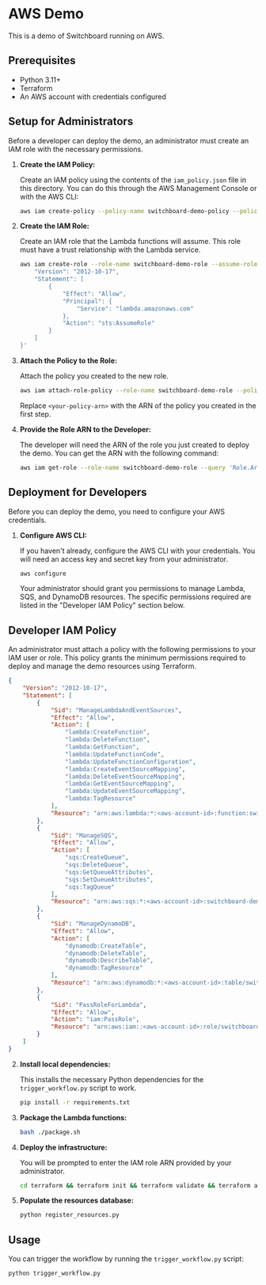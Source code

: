 # AWS Demo

This is a demo of Switchboard running on AWS.

## Prerequisites

- Python 3.11+
- Terraform
- An AWS account with credentials configured

## Setup for Administrators

Before a developer can deploy the demo, an administrator must create an IAM role with the necessary permissions.

1.  **Create the IAM Policy:**

    Create an IAM policy using the contents of the `iam_policy.json` file in this directory. You can do this through the AWS Management Console or with the AWS CLI:

    ```bash
    aws iam create-policy --policy-name switchboard-demo-policy --policy-document file://iam_policy.json
    ```

2.  **Create the IAM Role:**

    Create an IAM role that the Lambda functions will assume. This role must have a trust relationship with the Lambda service.

    ```bash
    aws iam create-role --role-name switchboard-demo-role --assume-role-policy-document '{
        "Version": "2012-10-17",
        "Statement": [
            {
                "Effect": "Allow",
                "Principal": {
                    "Service": "lambda.amazonaws.com"
                },
                "Action": "sts:AssumeRole"
            }
        ]
    }'
    ```

3.  **Attach the Policy to the Role:**

    Attach the policy you created to the new role.

    ```bash
    aws iam attach-role-policy --role-name switchboard-demo-role --policy-arn <your-policy-arn>
    ```

    Replace `<your-policy-arn>` with the ARN of the policy you created in the first step.

4.  **Provide the Role ARN to the Developer:**

    The developer will need the ARN of the role you just created to deploy the demo. You can get the ARN with the following command:

    ```bash
    aws iam get-role --role-name switchboard-demo-role --query 'Role.Arn' --output text
    ```

## Deployment for Developers

Before you can deploy the demo, you need to configure your AWS credentials.

1.  **Configure AWS CLI:**

    If you haven't already, configure the AWS CLI with your credentials. You will need an access key and secret key from your administrator.

    ```bash
    aws configure
    ```

    Your administrator should grant you permissions to manage Lambda, SQS, and DynamoDB resources. The specific permissions required are listed in the "Developer IAM Policy" section below.

## Developer IAM Policy

An administrator must attach a policy with the following permissions to your IAM user or role. This policy grants the minimum permissions required to deploy and manage the demo resources using Terraform.

```json
{
    "Version": "2012-10-17",
    "Statement": [
        {
            "Sid": "ManageLambdaAndEventSources",
            "Effect": "Allow",
            "Action": [
                "lambda:CreateFunction",
                "lambda:DeleteFunction",
                "lambda:GetFunction",
                "lambda:UpdateFunctionCode",
                "lambda:UpdateFunctionConfiguration",
                "lambda:CreateEventSourceMapping",
                "lambda:DeleteEventSourceMapping",
                "lambda:GetEventSourceMapping",
                "lambda:UpdateEventSourceMapping",
                "lambda:TagResource"
            ],
            "Resource": "arn:aws:lambda:*:<aws-account-id>:function:switchboard-demo-*"
        },
        {
            "Sid": "ManageSQS",
            "Effect": "Allow",
            "Action": [
                "sqs:CreateQueue",
                "sqs:DeleteQueue",
                "sqs:GetQueueAttributes",
                "sqs:SetQueueAttributes",
                "sqs:TagQueue"
            ],
            "Resource": "arn:aws:sqs:*:<aws-account-id>:switchboard-demo-*"
        },
        {
            "Sid": "ManageDynamoDB",
            "Effect": "Allow",
            "Action": [
                "dynamodb:CreateTable",
                "dynamodb:DeleteTable",
                "dynamodb:DescribeTable",
                "dynamodb:TagResource"
            ],
            "Resource": "arn:aws:dynamodb:*:<aws-account-id>:table/switchboard-demo-state"
        },
        {
            "Sid": "PassRoleForLambda",
            "Effect": "Allow",
            "Action": "iam:PassRole",
            "Resource": "arn:aws:iam::<aws-account-id>:role/switchboard-demo-role"
        }
    ]
}
```

2.  **Install local dependencies:**
    
    This installs the necessary Python dependencies for the `trigger_workflow.py` script to work.

    ```bash
    pip install -r requirements.txt
    ```

3.  **Package the Lambda functions:**

    ```bash
    bash ./package.sh
    ```

4.  **Deploy the infrastructure:**

    You will be prompted to enter the IAM role ARN provided by your administrator.

    ```bash
    cd terraform && terraform init && terraform validate && terraform apply && terraform output -json > output.json && cd ..
    ```

5.  **Populate the resources database:**

    ```bash
    python register_resources.py
    ```

## Usage

You can trigger the workflow by running the `trigger_workflow.py` script:

```bash
python trigger_workflow.py
```
